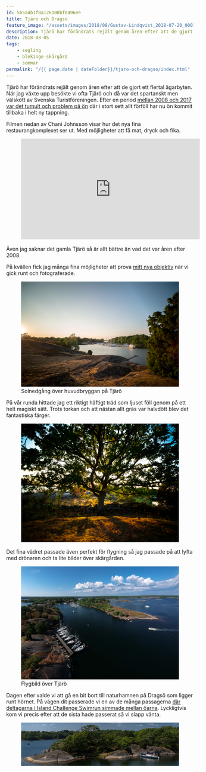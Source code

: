 ```yaml
---
id: 5b5a4b1f8a126100bf0496ee
title: Tjärö och Dragsö
feature_image: "/assets/images/2018/08/Gustav-Lindqvist_2018-07-20_0001-4-Pano-1.jpg"
description: Tjärö har förändrats rejält genom åren efter att de gjort ett flertal ägarbyten. När jag växte upp besökte vi ofta Tjärö och då var det…
date: 2018-08-05
tags:
    - segling
    - blekinge-skärgård
    - sommar
permalink: "/{{ page.date | dateFolder}}/tjaro-och-dragso/index.html"
---
```

<p>Tjärö har förändrats rejält genom åren efter att de gjort ett flertal ägarbyten. När jag växte upp besökte vi ofta Tjärö och då var det spartanskt men välskött av Svenska Turistföreningen. Efter en period <a href="http://www.blt.se/karlshamn/gamla-agarna-ar-tillbaka-pa-tjaro/">mellan 2008 och 2017 var det tumult och problem på ön</a> där i stort sett allt förföll har nu ön kommit tillbaka i helt ny tappning.</p> <p>Filmen nedan av Chani Johnsson visar hur det nya fina restaurangkomplexet ser ut. Med möjligheter att få mat, dryck och fika.</p> <figure class="kg-card kg-embed-card"> <iframe width="480" height="270" src="https://www.youtube.com/embed/RHPMO2EOqQ4?feature=oembed" frameborder="0" allow="accelerometer; autoplay; encrypted-media; gyroscope; picture-in-picture" allowfullscreen></iframe> </figure> <p>Även jag saknar det gamla Tjärö så är allt bättre än vad det var åren efter 2008.</p> <p>På kvällen fick jag många fina möjligheter att prova <a href="https://gustavlindqvist.se/2018/07/14/nytt-supervidvinkelobjektiv/">mitt nya objektiv</a> när vi gick runt och fotograferade.</p> <figure class="kg-card kg-image-card kg-width-wide kg-card-hascaption"><img src="/assets/images/2018/07/Gustav-Lindqvist_2018-07-20_0116.jpg" class="kg-image" alt loading="l_zy"> <figcaption>Solnedgång över huvudbryggan på Tjärö</figcaption>
</figure>
<p>På vår runda hittade jag ett riktigt häftigt träd som ljuset föll genom på ett helt magiskt sätt. Trots torkan och att nästan allt gräs var halvdött blev det fantastiska färger.</p>
<figure class="kg-card kg-image-card kg-width-wide"><img src="/assets/images/2018/07/Gustav-Lindqvist_2018-07-20_0122.jpg" class="kg-image" alt loading="lazy"></figure>
<p>Det fina vädret passade även perfekt för flygning så jag passade på att lyfta med drönaren och ta lite bilder över skärgården.</p>
<figure class="kg-card kg-image-card kg-width-wide kg-card-hascaption"><img src="/assets/images/2018/08/Gustav-Lindqvist_2018-07-20_0001-4-Pano.jpg" class="kg-image" alt loading="lazy"> <figcaption>Flygbild över Tjärö</figcaption>
</figure>
<p>Dagen efter valde vi att gå en bit bort till naturhamnen på Dragsö som ligger runt hörnet. På vägen dit passerade vi en av de många passagerna <a href="http://islandchallenge.se/">där deltagarna i Island Challenge Swimrun simmade mellan öarna</a>. Lyckligtvis kom vi precis efter att de sista hade passerat så vi slapp vänta.
</p>
<figure class="kg-card kg-image-card kg-width-full"><img src="/assets/images/2018/07/Gustav-Lindqvist_2018-07-21_0155-Pano-2.jpg" class="kg-image" alt loading="lazy"_>
</figure>
